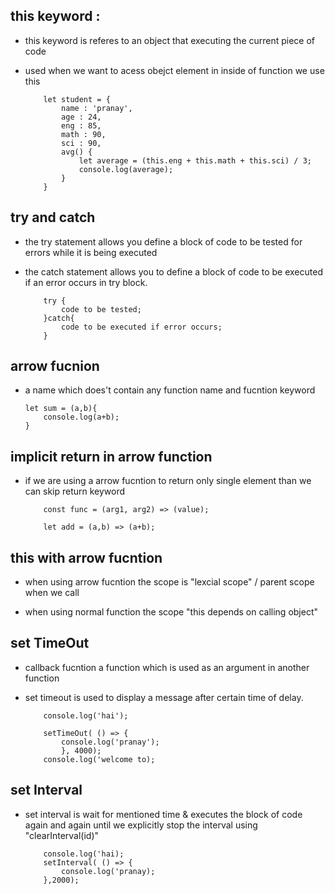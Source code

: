 ## this keyword :

- this keyword is referes to an object that executing the current piece of code

- used when we want to acess obejct element in inside of function we use this

    ```
        let student = {
            name : 'pranay',
            age : 24,
            eng : 85,
            math : 90,
            sci : 90,
            avg() {
                let average = (this.eng + this.math + this.sci) / 3;
                console.log(average);
            }            
        }

    ```

## try and catch

- the try statement allows you define a block of code to be tested for errors while it is being executed 

- the catch statement allows you to define a block of code to be executed if an error occurs in try block.

    ```
        try {
            code to be tested;
        }catch{
            code to be executed if error occurs;
        }
    ```

## arrow fucnion

-  a name which does't contain any function name and fucntion keyword

    ```
    let sum = (a,b){
        console.log(a+b);
    }
    ```

## implicit return in arrow function

- if we are using a arrow fucntion to return only single element than we can skip return keyword

    ``` 
        const func = (arg1, arg2) => (value);
    ```

    ```
        let add = (a,b) => (a+b); 
    ```

## this with arrow fucntion 

- when using arrow fucntion the scope is "lexcial scope" / parent scope when we call

- when using normal function the scope "this depends on calling object"


## set TimeOut

- callback fucntion a function which is used as an argument in another function

- set timeout is used to display a message after certain time of delay.

    ```
        console.log('hai');

        setTimeOut( () => {
            console.log('pranay');
            }, 4000);
        console.log('welcome to);
    ```

## set Interval 

- set interval is wait for mentioned time  & executes the block of code again and again until we explicitly stop the interval using "clearInterval(id)"

    ```
        console.log('hai);
        setInterval( () => {
            console.log('pranay);
        },2000);
    ```


